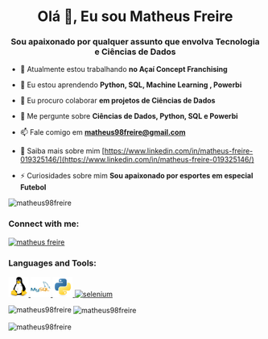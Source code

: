 <h1 align="center">Olá 👋, Eu sou Matheus Freire</h1>
<h3 align="center">Sou apaixonado por qualquer assunto que envolva Tecnologia e Ciências de Dados</h3>








- 🔭 Atualmente estou trabalhando **no Açaí Concept Franchising**

- 🌱 Eu estou aprendendo **Python, SQL, Machine Learning , Powerbi**

- 👯 Eu procuro colaborar **em projetos de Ciências de Dados**

- 💬 Me pergunte sobre **Ciências de Dados, Python, SQL e Powerbi**

- 📫 Fale comigo em **matheus98freire@gmail.com**

- 📄 Saiba mais sobre mim [https://www.linkedin.com/in/matheus-freire-019325146/](https://www.linkedin.com/in/matheus-freire-019325146/)

- ⚡ Curiosidades sobre mim **Sou apaixonado por esportes em especial Futebol**


<p align="left"> <img src="https://komarev.com/ghpvc/?username=matheus98freire&label=Profile%20views&color=0e75b6&style=flat" alt="matheus98freire" /> </p>
<h3 align="left">Connect with me:</h3>
<p align="left">
<a href="https://linkedin.com/in/matheus freire" target="blank"><img align="center" src="https://raw.githubusercontent.com/rahuldkjain/github-profile-readme-generator/master/src/images/icons/Social/linked-in-alt.svg" alt="matheus freire" height="30" width="40" /></a>
</p>

<h3 align="left">Languages and Tools:</h3>
<p align="left"> <a href="https://www.linux.org/" target="_blank" rel="noreferrer"> <img src="https://raw.githubusercontent.com/devicons/devicon/master/icons/linux/linux-original.svg" alt="linux" width="40" height="40"/> </a> <a href="https://www.mysql.com/" target="_blank" rel="noreferrer"> <img src="https://raw.githubusercontent.com/devicons/devicon/master/icons/mysql/mysql-original-wordmark.svg" alt="mysql" width="40" height="40"/> </a> <a href="https://www.python.org" target="_blank" rel="noreferrer"> <img src="https://raw.githubusercontent.com/devicons/devicon/master/icons/python/python-original.svg" alt="python" width="40" height="40"/> </a> <a href="https://www.selenium.dev" target="_blank" rel="noreferrer"> <img src="https://raw.githubusercontent.com/detain/svg-logos/780f25886640cef088af994181646db2f6b1a3f8/svg/selenium-logo.svg" alt="selenium" width="40" height="40"/> </a> </p>

<p><img align="left" src="https://github-readme-stats.vercel.app/api/top-langs?username=matheus98freire&show_icons=true&locale=en&layout=compact" alt="matheus98freire" /></p>

<p>&nbsp;<img align="center" src="https://github-readme-stats.vercel.app/api?username=matheus98freire&show_icons=true&locale=en" alt="matheus98freire" /></p>

<p><img align="center" src="https://github-readme-streak-stats.herokuapp.com/?user=matheus98freire&" alt="matheus98freire" /></p>


<!--
**Matheus98Freire/Matheus98freire** is a ✨ _special_ ✨ repository because its `README.md` (this file) appears on your GitHub profile.
<p align="left"> <a href="https://github.com/ryo-ma/github-profile-trophy"><img src="https://github-profile-trophy.vercel.app/?username=matheus98freire" alt="matheus98freire" /></a> </p>

<p align="left"> <a href="https://twitter.com/" target="blank"><img src="https://img.shields.io/twitter/follow/?logo=twitter&style=for-the-badge" alt="" /></a> </p>
Here are some ideas to get you started:

- 🔭 I’m currently working on ...
- 🌱 I’m currently learning ...
- 👯 I’m looking to collaborate on ...
- 🤔 I’m looking for help with ...
- 💬 Ask me about ...
- 📫 How to reach me: ...
- 😄 Pronouns: ...
- ⚡ Fun fact: ...
-->
